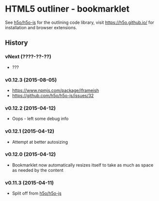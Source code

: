 # HTML5 outliner - bookmarklet

See [h5o/h5o-js](https://github.com/h5o/h5o-js) for the outlining code library, visit https://h5o.github.io/ for installation and browser extensions.

## History ##

### vNext (????-??-??) ###
* ???

### v0.12.3 (2015-08-05) ###
* https://www.npmjs.com/package/iframeish
* https://github.com/h5o/h5o-js/issues/32

### v0.12.2 (2015-04-12) ###
* Oops - left some debug info

### v0.12.1 (2015-04-12) ###
* Attempt at better autosizing

### v0.12.0 (2015-04-12) ###
* Bookmarklet now automatically resizes itself to take as much as space as needed by the content

### v0.11.3 (2015-04-11) ###
* Split off from [h5o/h5o-js](https://github.com/h5o/h5o-js)
